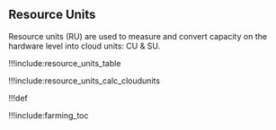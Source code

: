 ## Resource Units

Resource units (RU) are used to measure and convert capacity on the hardware level into cloud units: CU & SU.

!!!include:resource_units_table

!!!include:resource_units_calc_cloudunits

!!!def 

!!!include:farming_toc